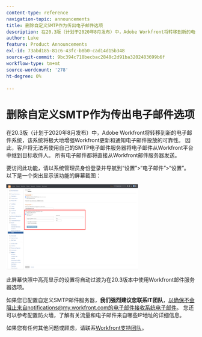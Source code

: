 ```yaml
---
content-type: reference
navigation-topic: announcements
title: 删除自定义SMTP作为传出电子邮件选项
description: 在20.3版（计划于2020年8月发布）中，Adobe Workfront将转移到新的电子邮件系统，该系统将极大地增强Workfront更新和通知电子邮件投放的可靠性。 因此，客户将无法再使用自己的SMTP电子邮件服务器将电子邮件从Workfront平台中继到目标收件人。 所有电子邮件都将直接从Workfront邮件服务器发送。
author: Luke
feature: Product Announcements
exl-id: 73abd185-81c6-43fc-b8b0-cad14d15b348
source-git-commit: 9bc394c718becbac2848c2d91ba3202483699b6f
workflow-type: tm+mt
source-wordcount: '278'
ht-degree: 0%

---
```


# 删除自定义SMTP作为传出电子邮件选项

在20.3版（计划于2020年8月发布）中，Adobe Workfront将转移到新的电子邮件系统，该系统将极大地增强Workfront更新和通知电子邮件投放的可靠性。 因此，客户将无法再使用自己的SMTP电子邮件服务器将电子邮件从Workfront平台中继到目标收件人。 所有电子邮件都将直接从Workfront邮件服务器发送。

要访问此功能，请以系统管理员身份登录并导航到“设置”>“电子邮件”>“设置”。 以下是一个突出显示该功能的屏幕截图：

![](assets/email-server-settings-350x226.png)

此屏幕快照中高亮显示的设置将自动过渡为在20.3版本中使用Workfront邮件服务器选项。

如果您已配置自定义SMTP邮件服务器，**我们强烈建议您联系IT团队**，以确保不会阻止来自notifications@my.workfront.com的电子邮件接收系统电子邮件。 您还可以参考配置防火墙，了解有关流量和电子邮件来自哪些IP地址的详细信息。

如果您有任何其他问题或顾虑，请联系[Workfront支持团队](https://one.workfront.com/s/support?language=en_US)。
